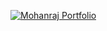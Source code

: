 [![Mohanraj Portfolio](https://api.netlify.com/api/v1/badges/9eeb0bad-7c92-40a9-a60a-18032820701b/deploy-status)](https://app.netlify.com/sites/mohanraj-portfolio)
